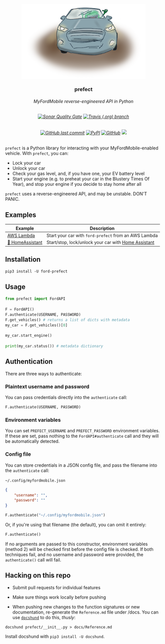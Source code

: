 <p align=center><img align=center src='prefect.png' width=400 /></p>
<h3 align=center>prefect</h3>
<h6 align=center>MyFordMobile reverse-engineered API in Python</h6>

<h6 align=center>
    <a href="https://sonarcloud.io/dashboard?id=PyMyFord_perfect"><img alt="Sonar Quality Gate" src="https://img.shields.io/sonar/quality_gate/PyMyFord_perfect?server=https%3A%2F%2Fsonarcloud.io&style=for-the-badge"></a>
    <a href="#"><img alt="Travis (.org) branch" src="https://img.shields.io/travis/PyMyFord/prefect/master?label=BUILD%3AMASTER&style=for-the-badge" /></a>
</h6>
<h6 align=center>
    <a href="https://github.com/PyMyFord/prefect"><img alt="GitHub last commit" src="https://img.shields.io/github/last-commit/PyMyFord/prefect?style=for-the-badge"></a>
    <a href="https://pypi.org/project/ford-prefect/"><img alt="PyPI" src="https://img.shields.io/pypi/v/ford-prefect?style=for-the-badge"></a>
    <a href="https://github.com/PyMyFord/prefect"><img alt="GitHub" src="https://img.shields.io/github/license/PyMyFord/prefect?style=for-the-badge"></a>
    <img src="https://img.shields.io/badge/PRETTY%20DOPE-%F0%9F%A4%99-blue.svg?style=for-the-badge" />
</h6>

`prefect` is a Python library for interacting with your MyFordMobile-enabled vehicle. With `prefect`, you can:

- Lock your car
- Unlock your car
- Check your gas level, and, if you have one, your EV battery level
- Start your engine (e.g. to preheat your car in the Blustery Times Of Year), and stop your engine if you decide to stay home after all

`prefect` uses a reverse-engineered API, and may be unstable. DON'T PANIC.

## Examples

| Example | Description |
|---------|-------------|
| [AWS Lambda](https://github.com/PyMyFord/example-prefect-lambda) | Start your car with `ford-prefect` from an AWS Lambda |
| [🚧 HomeAssistant](https://github.com/PyMyFord/PrefectHA) | Start/stop, lock/unlock your car with [Home Assistant](https://www.home-assistant.io/hassio/) |

## Installation

```
pip3 install -U ford-prefect
```

## Usage

```python
from prefect import FordAPI

F = FordAPI()
F.authenticate(USERNAME, PASSWORD)
F.get_vehicles() # returns a list of dicts with metadata
my_car = F.get_vehicles()[0]

my_car.start_engine()

print(my_car.status()) # metadata dictionary
```

## Authentication

There are three ways to authenticate:

### Plaintext username and password

You can pass credentials directly into the `authenticate` call:
```python
F.authenticate(USERNAME, PASSWORD)
```

### Environment variables

You can set `PREFECT_USERNAME` and `PREFECT_PASSWORD` environment variables. If these are set, pass nothing to the `FordAPI#authenticate` call and they will be automatically detected.

### Config file

You can store credentials in a JSON config file, and pass the filename into the `authenticate` call:

`~/.config/myfordmobile.json`
```json
{
    "username": "",
    "password": ""
}
```

```python
F.authenticate("~/.config/myfordmobile.json")
```

Or, if you're using that filename (the default), you can omit it entirely:

```python
F.authenticate()
```

If no arguments are passed to this constructor, environment variables (method 2) will be checked first before the config file is checked. If both techniques fail, and no username and password were provided, the `authenticate()` call will fail.


## Hacking on this repo

- Submit pull requests for individual features
- Make sure things work locally before pushing

- When pushing new changes to the function signatures or new documentation, re-generate the `Reference.md` file under /docs. You can use [`docshund`](https://github.com/FitMango/docshund) to do this, *thusly*:

```shell
docshund prefect/__init__.py > docs/Reference.md
```

Install docshund with `pip3 install -U docshund`.
